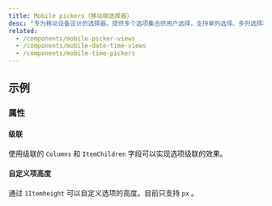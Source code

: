 ```yaml
---
title: Mobile pickers（移动端选择器）
desc: "专为移动设备设计的选择器。提供多个选项集合供用户选择，支持单列选择、多列选择和级联选择。"
related:
  - /components/mobile-picker-views
  - /components/mobile-date-time-views
  - /components/mobile-time-pickers
---
```



## 示例

### 属性

#### 级联

使用级联的 `Columns` 和 `ItemChildren` 字段可以实现选项级联的效果。

<app-alert type="warning" content="级联选择的数据嵌套深度需要一致，如果某些选项没有子选项，则可以使用空字符串作为占位符。"></app-alert>

<masa-example file="Examples.components.mobile_pickers.Cascade"></masa-example>

#### 自定义项高度

通过 `1Itemheight` 可以自定义选项的高度。目前只支持 `px` 。

<masa-example file="Examples.components.mobile_pickers.ItemHeight"></masa-example>